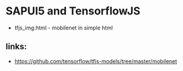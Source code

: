 # SAPUI5 and TensorflowJS
* tfjs_img.html - mobilenet in simple html 

## links: 
* https://github.com/tensorflow/tfjs-models/tree/master/mobilenet 
